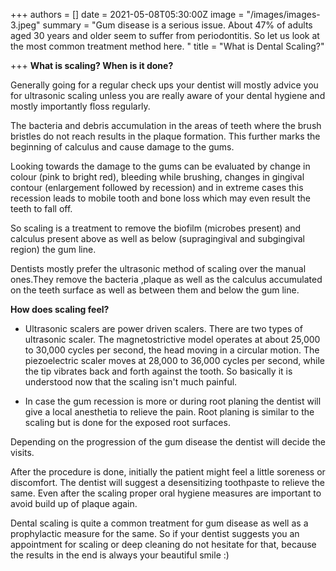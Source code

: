 +++
authors = []
date = 2021-05-08T05:30:00Z
image = "/images/images-3.jpeg"
summary = "Gum disease is a serious issue. About 47% of adults aged 30 years and older seem to suffer from periodontitis. So let us look at the most common treatment method here.  "
title = "What is Dental Scaling?"

+++
**What is scaling? When is it done?**

  Generally going for a regular check ups your dentist will mostly advice you for ultrasonic scaling unless you are really aware of your dental hygiene and mostly importantly floss regularly.

The bacteria and debris accumulation in the areas of teeth where the brush bristles do not reach results in the plaque formation. This further marks the beginning of calculus and cause damage to the gums. 

Looking towards the damage to the gums can be evaluated by change in colour (pink to bright red), bleeding while brushing, changes in gingival contour (enlargement followed by recession) and in extreme cases this recession leads to mobile tooth and bone loss which may even result the teeth to fall off.

So scaling is a treatment to remove the biofilm (microbes present) and calculus present above as well as below (supragingival and subgingival region) the gum line. 

Dentists mostly prefer the ultrasonic method of scaling over the manual ones.They remove the bacteria ,plaque as well as the calculus accumulated on the teeth surface as well as between them and below the gum line.

**How does scaling feel?**

* Ultrasonic scalers are power driven scalers. There are two types of ultrasonic scaler. The magnetostrictive model operates at about 25,000 to 30,000 cycles per second, the head moving in a circular motion. The piezoelectric scaler moves at 28,000 to 36,000 cycles per second, while the tip vibrates back and forth against the tooth. So basically it is understood now that the scaling isn't much painful.


* In case the gum recession is more or during root planing the dentist will give a local anesthetia to relieve the pain. Root planing is similar to the scaling but is done for the exposed root surfaces.

Depending on the progression of the gum disease the dentist will decide the visits.

After the procedure is done, initially the patient might feel a little soreness or discomfort. The dentist will suggest a desensitizing toothpaste to relieve the same. Even after the scaling proper oral hygiene measures are important to avoid build up of plaque again. 

Dental scaling is quite a common treatment for gum disease as well as a prophylactic measure for the same. So if your dentist suggests you an appointment for scaling or deep cleaning do not hesitate for that, because the results in the end is always your beautiful smile :)